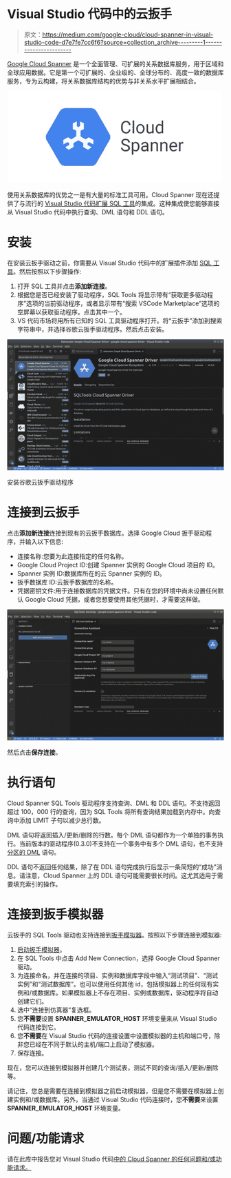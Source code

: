 # Visual Studio 代码中的云扳手

> 原文：<https://medium.com/google-cloud/cloud-spanner-in-visual-studio-code-d7e7fe7cc6f6?source=collection_archive---------1----------------------->

[Google Cloud Spanner](https://cloud.google.com/spanner) 是一个全面管理、可扩展的关系数据库服务，用于区域和全球应用数据。它是第一个可扩展的、企业级的、全球分布的、高度一致的数据库服务，专为云构建，将关系数据库结构的优势与非关系水平扩展相结合。

![](img/5ea3e6661905a239ecd25ee94bea5a27.png)

使用关系数据库的优势之一是有大量的标准工具可用。Cloud Spanner 现在还提供了与流行的 [Visual Studio 代码扩展 SQL 工具](https://vscode-sqltools.mteixeira.dev/)的集成。这种集成使您能够直接从 Visual Studio 代码中执行查询、DML 语句和 DDL 语句。

# 安装

在安装云扳手驱动之前，你需要从 Visual Studio 代码中的扩展插件添加 [SQL 工具](https://vscode-sqltools.mteixeira.dev/)。然后按照以下步骤操作:

1.  打开 SQL 工具并点击**添加新连接**。
2.  根据您是否已经安装了驱动程序，SQL Tools 将显示带有“获取更多驱动程序”选项的当前驱动程序，或者显示带有“搜索 VSCode Marketplace”选项的空屏幕以获取驱动程序。点击其中一个。
3.  VS 代码市场将用所有已知的 SQL 工具驱动程序打开。将“云扳手”添加到搜索字符串中，并选择谷歌云扳手驱动程序。然后点击安装。

![](img/62e5c916e5a1dbe0263061946140afbb.png)

安装谷歌云扳手驱动程序

# 连接到云扳手

点击**添加新连接**连接到现有的云扳手数据库。选择 Google Cloud 扳手驱动程序，并输入以下信息:

*   连接名称:您要为此连接指定的任何名称。
*   Google Cloud Project ID:创建 Spanner 实例的 Google Cloud 项目的 ID。
*   Spanner 实例 ID:数据库所在的云 Spanner 实例的 ID。
*   扳手数据库 ID:云扳手数据库的名称。
*   凭据密钥文件:用于连接数据库的凭据文件。只有在您的环境中尚未设置任何默认 Google Cloud 凭据，或者您想要使用其他凭据时，才需要这样做。

![](img/29b323804ad27d2a1f4a356e351da1d7.png)

然后点击**保存连接**。

# 执行语句

Cloud Spanner SQL Tools 驱动程序支持查询、DML 和 DDL 语句。不支持返回超过 100，000 行的查询，因为 SQL Tools 将所有查询结果加载到内存中。向查询中添加 LIMIT 子句以减少总行数。

DML 语句将返回插入/更新/删除的行数。每个 DML 语句都作为一个单独的事务执行。当前版本的驱动程序(0.3.0)不支持在一个事务中有多个 DML 语句，也不支持[分区的 DML](https://cloud.google.com/spanner/docs/dml-partitioned) 语句。

DDL 语句不返回任何结果，除了在 DDL 语句完成执行后显示一条简短的“成功”消息。请注意，Cloud Spanner 上的 DDL 语句可能需要很长时间。这尤其适用于需要填充索引的操作。

# 连接到扳手模拟器

云扳手的 SQL Tools 驱动也支持连接到[扳手模拟器](https://cloud.google.com/spanner/docs/emulator)。按照以下步骤连接到模拟器:

1.  [启动扳手模拟器](https://cloud.google.com/spanner/docs/emulator#installing_and_running_the_emulator)。
2.  在 SQL Tools 中点击 Add New Connection，选择 Google Cloud Spanner 驱动。
3.  为连接命名，并在连接的项目、实例和数据库字段中输入“测试项目”、“测试实例”和“测试数据库”。也可以使用任何其他 id，包括模拟器上的任何现有实例和/或数据库。如果模拟器上不存在项目、实例或数据库，驱动程序将自动创建它们。
4.  选中“连接到仿真器”复选框。
5.  您**不需要**设置 **SPANNER_EMULATOR_HOST** 环境变量来从 Visual Studio 代码连接到它。
6.  您**不需要**在 Visual Studio 代码的连接设置中设置模拟器的主机和端口号，除非您已经在不同于默认的主机/端口上启动了模拟器。
7.  保存连接。

现在，您可以连接到模拟器并创建几个测试表，测试不同的查询/插入/更新/删除等。

请记住，您总是需要在连接到模拟器之前启动模拟器，但是您不需要在模拟器上创建实例和/或数据库。另外，当通过 Visual Studio 代码连接时，您**不需要**来设置 **SPANNER_EMULATOR_HOST** 环境变量。

# 问题/功能请求

请在此库中报告您对 Visual Studio 代码[中的 Cloud Spanner 的任何问题和/或功能请求。](https://github.com/cloudspannerecosystem/sqltools-cloud-spanner-driver/issues)